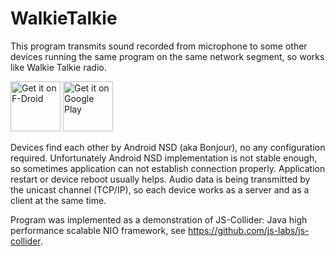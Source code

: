 # WalkieTalkie

This program transmits sound recorded from microphone
to some other devices running the same program
on the same network segment, so works like Walkie Talkie radio.

<a href="https://f-droid.org/repository/browse/?fdid=org.jsl.wfwt" target="_blank">
<img src="https://f-droid.org/badge/get-it-on.png" alt="Get it on F-Droid" height="80"/></a>
<a href="https://play.google.com/store/apps/details?id=org.jsl.wfwt" target="_blank">
<img src="https://play.google.com/intl/en_us/badges/images/generic/en-play-badge.png" alt="Get it on Google Play" height="80"/></a>

Devices find each other by Android NSD (aka Bonjour),
no any configuration required. Unfortunately Android NSD
implementation is not stable enough, so sometimes application
can not establish connection properly. Application restart
or device reboot usually helps. Audio data is being transmitted
by the unicast channel (TCP/IP), so each device works as a server and
as a client at the same time.

Program was implemented as a demonstration of JS-Collider:
Java high performance scalable NIO framework, see
https://github.com/js-labs/js-collider.
